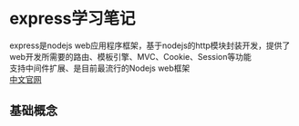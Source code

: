 # express学习笔记

express是nodejs web应用程序框架，基于nodejs的http模块封装开发，提供了web开发所需要的路由、模板引擎、MVC、Cookie、Session等功能  
支持中间件扩展、是目前最流行的Nodejs web框架  
[中文官网](http://expressjs.com/zh-cn/)  

## 基础概念

